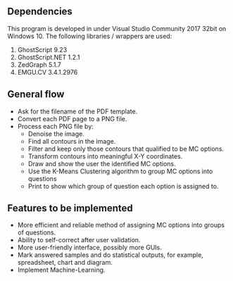 ## Dependencies
This program is developed in under Visual Studio Community 2017 32bit on Windows 10.
The following libraries / wrappers are used:
1.	GhostScript	9.23
2.	GhostScript.NET	1.2.1
3.	ZedGraph 5.1.7
4.	EMGU.CV	3.4.1.2976

## General flow
- Ask for the filename of the PDF template.
- Convert each PDF page to a PNG file.
- Process each PNG file by:
  - Denoise the image.
  - Find all contours in the image.
  - Filter and keep only those contours that qualified to be MC options.
  - Transform contours into meaningful X-Y coordinates.
  - Draw and show the user the identified MC options.
  - Use the K-Means Clustering algorithm to group MC options into questions
  - Print to show which group of question each option is assigned to.
  
## Features to be implemented
- More efficient and reliable method of assigning MC options into groups of questions.
- Ability to self-correct after user validation.
- More user-friendly interface, possibly more GUIs.
- Mark answered samples and do statistical outputs, for example, spreadsheet, chart and diagram.
- Implement Machine-Learning.
